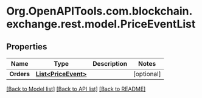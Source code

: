 
# Org.OpenAPITools.com.blockchain.exchange.rest.model.PriceEventList

## Properties

Name | Type | Description | Notes
------------ | ------------- | ------------- | -------------
**Orders** | [**List&lt;PriceEvent&gt;**](PriceEvent.md) |  | [optional] 

[[Back to Model list]](../README.md#documentation-for-models)
[[Back to API list]](../README.md#documentation-for-api-endpoints)
[[Back to README]](../README.md)


